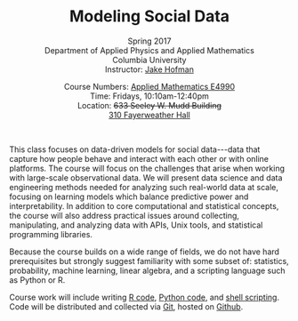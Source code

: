 <center>
<h1>Modeling Social Data</h1>

Spring 2017<br/>
Department of Applied Physics and Applied Mathematics<br/>
Columbia University<br/>
Instructor: <a href="http://jakehofman.com">Jake Hofman</a><br/>
<!-- TAs: <a href="mailto:ef2486@columbia.edu">E-Dean Fung</a><br/> -->
Course Numbers:
<a href="http://www.columbia.edu/cu/bulletin/uwb/subj/APMA/E4990-20171-001/">Applied Mathematics E4990</a><br/>
Time: Fridays, 10:10am-12:40pm<br/>
Location: <strike>633 Seeley W. Mudd Building</strike> <br/><a href="https://goo.gl/maps/XGKUf5me58K2">310 Fayerweather Hall</a><br/>
</center>
<br/>

This class focuses on data-driven models for social data---data that capture how people behave and interact with each other or with online platforms.  The course will focus on the challenges that arise when working with large-scale observational data.  We will present data science and data engineering methods needed for analyzing such real-world data at scale, focusing on learning models which balance predictive power and interpretability.  In addition to core computational and statistical concepts, the course will also address practical issues around collecting, manipulating, and analyzing data with APIs, Unix tools, and statistical programming libraries.

Because the course builds on a wide range of fields, we do not have hard prerequisites but strongly suggest familiarity with some subset of: statistics, probability, machine learning, linear algebra, and a scripting language such as Python or R.  

Course work will include writing 
  <a href="http://en.wikipedia.org/wiki/R_(programming_language)">R code</a>, 
  <a href="http://en.wikipedia.org/wiki/Python_(programming_language)">Python code</a>, and 
  <a href="http://en.wikipedia.org/wiki/Shell_script">shell scripting</a>.
Code will be distributed and collected via 
  <a href="http://en.wikipedia.org/wiki/Git_(software)">Git</a>, hosted on 
  <a href="http://en.wikipedia.org/wiki/GitHub">Github</a>.

<!--
For more information please follow [@CUSocialData]( https://twitter.com/CUSocialData ).
-->
